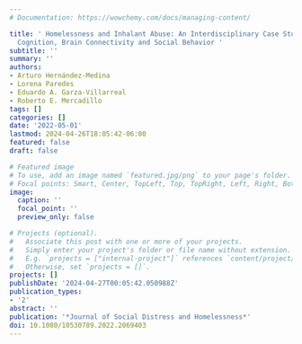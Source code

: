 ```yaml
---
# Documentation: https://wowchemy.com/docs/managing-content/

title: ' Homelessness and Inhalant Abuse: An Interdisciplinary Case Study Involving
  Cognition, Brain Connectivity and Social Behavior '
subtitle: ''
summary: ''
authors:
- Arturo Hernández-Medina
- Lorena Paredes
- Eduardo A. Garza-Villarreal
- Roberto E. Mercadillo
tags: []
categories: []
date: '2022-05-01'
lastmod: 2024-04-26T18:05:42-06:00
featured: false
draft: false

# Featured image
# To use, add an image named `featured.jpg/png` to your page's folder.
# Focal points: Smart, Center, TopLeft, Top, TopRight, Left, Right, BottomLeft, Bottom, BottomRight.
image:
  caption: ''
  focal_point: ''
  preview_only: false

# Projects (optional).
#   Associate this post with one or more of your projects.
#   Simply enter your project's folder or file name without extension.
#   E.g. `projects = ["internal-project"]` references `content/project/deep-learning/index.md`.
#   Otherwise, set `projects = []`.
projects: []
publishDate: '2024-04-27T00:05:42.050988Z'
publication_types:
- '2'
abstract: ''
publication: '*Journal of Social Distress and Homelessness*'
doi: 10.1080/10530789.2022.2069403
---
```

